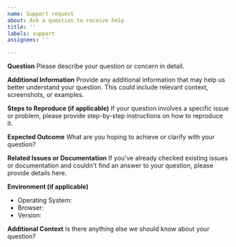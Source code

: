 ```yaml
---
name: Support request
about: Ask a question to receive help
title: ''
labels: support
assignees: ''

---
```


**Question**
Please describe your question or concern in detail.

**Additional Information**
Provide any additional information that may help us better understand your question. This could include relevant context, screenshots, or examples.

**Steps to Reproduce (if applicable)**
If your question involves a specific issue or problem, please provide step-by-step instructions on how to reproduce it.

**Expected Outcome**
What are you hoping to achieve or clarify with your question?

**Related Issues or Documentation**
If you've already checked existing issues or documentation and couldn't find an answer to your question, please provide details here.

**Environment (if applicable)**
- Operating System:
- Browser:
- Version:

**Additional Context**
Is there anything else we should know about your question?
